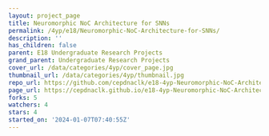 ```yaml
---
layout: project_page
title: Neuromorphic NoC Architecture for SNNs
permalink: /4yp/e18/Neuromorphic-NoC-Architecture-for-SNNs/
description: ''
has_children: false
parent: E18 Undergraduate Research Projects
grand_parent: Undergraduate Research Projects
cover_url: /data/categories/4yp/cover_page.jpg
thumbnail_url: /data/categories/4yp/thumbnail.jpg
repo_url: https://github.com/cepdnaclk/e18-4yp-Neuromorphic-NoC-Architecture-for-SNNs
page_url: https://cepdnaclk.github.io/e18-4yp-Neuromorphic-NoC-Architecture-for-SNNs
forks: 5
watchers: 4
stars: 4
started_on: '2024-01-07T07:40:55Z'
---
```


